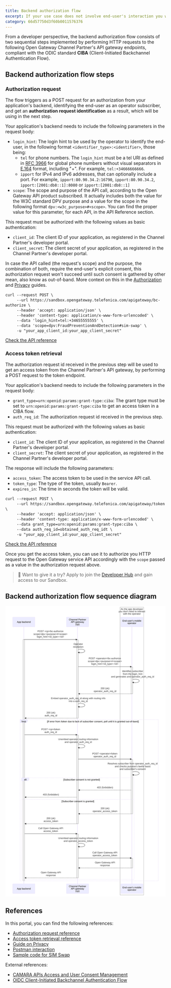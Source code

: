 ```yaml
---
title: Backend authorization flow
excerpt: If your use case does not involve end-user's interaction you will want to integrate with Open Gateway APIs from the backend. This guide will help you understand the flows to get your application authorized to call the APIs from your server or any other environment without a human interface.
category: 66d57750d3f60b0011576376
---
```


From a developer perspective, the backend authorization flow consists of two sequential steps implemented by performing HTTP requests to the following Open Gateway Channel Partner's API gateway endpoints, compliant with the ODIC standard **CIBA** (Client-Initiated Backchannel Authentication Flow).

## Backend authorization flow steps

### Authorization request
The flow triggers as a POST request for an authorization from your application's backend, identifying the end-user as an operator subscriber, and get an **authorization request identification** as a result, which will be using in the next step.

Your application's backend needs to include the following parameters in the request body:
- `login_hint`: The login hint to be used by the operator to identify the end-user, in the following format `<identifier_type>:<identifier>`, those being:
  - `tel` for phone numbers. The `login_hint` must be a tel URI as defined in [RFC 3966](https://www.rfc-editor.org/info/rfc3966) for global phone numbers without visual separators in [E.164](https://www.itu.int/rec/T-REC-E.164-201011-I/en) format, including "+". For example, `tel:+34666666666`.
  - `ipport` for IPv4 and IPv6 addresses, that can optionally include a port. For example, `ipport:80.90.34.2:16790`, `ipport:80.90.34.2`, `ipport:[2001:db8::1]:8080` or `ipport:[2001:db8::1]`
- `scope`: The scope and purpose of the API call, according to the Open Gateway API product subscribed. It actually includes both the value for the W3C standard DPV purpose and a value for the scope in the following format `dpv:<w3c_purpose>#<scope>`. You can find the proper value for this parameter, for each API, in the API Reference section.

This request must be authorized with the following values as basic authentication:
- `client_id`: The client ID of your application, as registered in the Channel Partner's developer portal.
- `client_secret`: The client secret of your application, as registered in the Channel Partner's developer portal.

In case the API called (the request's scope) and the purpose, the combination of both, require the end-user's explicit consent, this authorization request won't succeed until such consent is gathered by other mean, also know as out-of-band. More context on this in the [Authorization](/docs/authorization) and [Privacy](/docs/privacy) guides.

```curl Sample request
curl --request POST \
     --url https://sandbox.opengateway.telefonica.com/apigateway/bc-authorize \
     --header 'accept: application/json' \
     --header 'content-type: application/x-www-form-urlencoded' \
     --data 'login_hint=tel:+34655555555' \
     --data 'scope=dpv:FraudPreventionAndDetection#sim-swap' \
     -u "your_app_client_id:your_app_client_secret"
```

[Check the API reference](/reference/bcauthorize)

### Access token retrieval
The authorization request id received in the previous step will be used to get an access token from the Channel Partner's API gateway, by performing a POST request to the token endpoint.

Your application's backend needs to include the following parameters in the request body:
- `grant_type=urn:openid:params:grant-type:ciba`: The grant type must be set to `urn:openid:params:grant-type:ciba` to get an access token in a CIBA flow.
- `auth_req_id`: The authorization request id received in the previous step.

This request must be authorized with the following values as basic authentication:
- `client_id`: The client ID of your application, as registered in the Channel Partner's developer portal.
- `client_secret`: The client secret of your application, as registered in the Channel Partner's developer portal.

The response will include the following parameters:
- `access_token`: The access token to be used in the service API call.
- `token_type`: The type of the token, usually `Bearer`.
- `expires_in`: The time in seconds the token will be valid.

```curl Sample request
curl --request POST \
     --url https://sandbox.opengateway.telefonica.com/apigateway/token \
     --header 'accept: application/json' \
     --header 'content-type: application/x-www-form-urlencoded' \
     --data grant_type=urn:openid:params:grant-type:ciba \
     --data auth_req_id=obtained_auth_req_idt \
     -u "your_app_client_id:your_app_client_secret"
```

[Check the API reference](/reference/token)

Once you get the access token, you can use it to authorize you HTTP request to the Open Gateway service API accordingly with the `scope` passed as a value in the authorization request above.

> 📘 Want to give it a try?
> Apply to join the [Developer Hub](https://opengateway.telefonica.com/en/developer-hub) and gain access to our Sandbox.

## Backend authorization flow sequence diagram

![Backend Authorization Flow Sequence Diagram](https://github.com/Telefonica/opengateway-developers-website/raw/main/callflows/authorization/diagrams/backend.svg?autoSizes=true)

## References

In this portal, you can find the following references:
- [Authorization request reference](/reference/bcauthorize)
- [Access token retrieval reference](/reference/token)
- [Guide on Privacy](/docs/privacy)
- [Postman interaction](/docs/postmaninteraction)
- [Sample code for SIM Swap](/docs/samplecode_simswap)

External references:
- [CAMARA APIs Access and User Consent Management](https://github.com/camaraproject/IdentityAndConsentManagement/blob/r0.2.0/documentation/CAMARA-API-access-and-user-consent.md)
- [OIDC Client-Initiated Backchannel Authentication Flow](https://openid.net/specs/openid-client-initiated-backchannel-authentication-core-1_0.html)